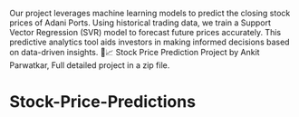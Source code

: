 Our project leverages machine learning models to predict the closing stock prices of Adani Ports. Using historical trading data, we train a Support Vector Regression (SVR) model to forecast future prices accurately. This predictive analytics tool aids investors in making informed decisions based on data-driven insights. 🚀📈
Stock Price Prediction Project by Ankit Parwatkar,
Full detailed project in a zip file.
# Stock-Price-Predictions
